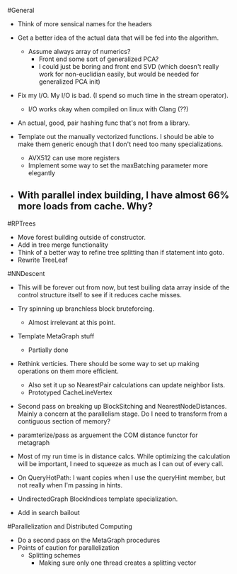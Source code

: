 #General

- Think of more sensical names for the headers
- Get a better idea of the actual data that will be fed into the algorithm.
  - Assume always array of numerics?
    - Front end some sort of generalized PCA?
    - I could just be boring and front end SVD (which doesn't really work for non-euclidian easily, but would be needed for generalized PCA init)


- Fix my I/O. My I/O is bad. (I spend so much time in the stream operator).
  - I/O works okay when compiled on linux with Clang (??)

- An actual, good, pair hashing func that's not from a library.

- Template out the manually vectorized functions. I should be able to make them generic enough that I don't need too many specializations.
  - AVX512 can use more registers
  - Implement some way to set the maxBatching parameter more elegantly

- With parallel index building, I have almost 66% more loads from cache. Why?
  - 

#RPTrees
- Move forest building outside of constructor.
- Add in tree merge functionality
- Think of a better way to refine tree splitting than if statement into goto.
- Rewrite TreeLeaf

#NNDescent
- This will be forever out from now, but test builing data array inside of the control structure itself to see if it reduces cache misses.
- Try spinning up branchless block bruteforcing.
  - Almost irrelevant at this point.

- Template MetaGraph stuff
  - Partially done

- Rethink verticies. There should be some way to set up making operations on them more efficient.
  - Also set it up so NearestPair calculations can update neighbor lists.
  - Prototyped CacheLineVertex

- Second pass on breaking up BlockSitching and NearestNodeDistances. Mainly a concern at the parallelism stage. Do I need to transform from a contiguous section of memory?

- paramterize/pass as arguement the COM distance functor for metagraph

- Most of my run time is in distance calcs. While optimizing the calculation will be important, I need to squeeze as much as I can out of every call.

- On QueryHotPath: I want copies when I use the queryHint member, but not really when I'm passing in hints.

- UndirectedGraph BlockIndices template specialization.



- Add in search bailout

#Parallelization and Distributed Computing
- Do a second pass on the MetaGraph procedures 
- Points of caution for parallelization
  - Splitting schemes
    - Making sure only one thread creates a splitting vector

